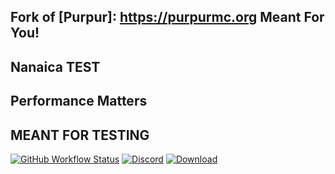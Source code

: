 ## Fork of [Purpur]: https://purpurmc.org Meant For You!

## Nanaica TEST
## Performance Matters
## MEANT FOR TESTING

  
  [![GitHub Workflow Status](https://img.shields.io/github/actions/workflow/status/Nanaica/Nanaica/build.yml?logo=GoogleAnalytics&logoColor=ffffff&style=for-the-badge)](https://github.com/Nanaica/Nanaica/actions)
  [![Discord](https://img.shields.io/discord/931595732752953375?color=5865F2&label=discord&style=for-the-badge)](https://discord.nanaicamc.tk)
  [![Download](https://img.shields.io/github/downloads/Nanaica/Nanaica/total?&style=for-the-badge&logoColor=ffffff)](https://github.com/Nanaica/Nanaica/releases/latest)
</div>
